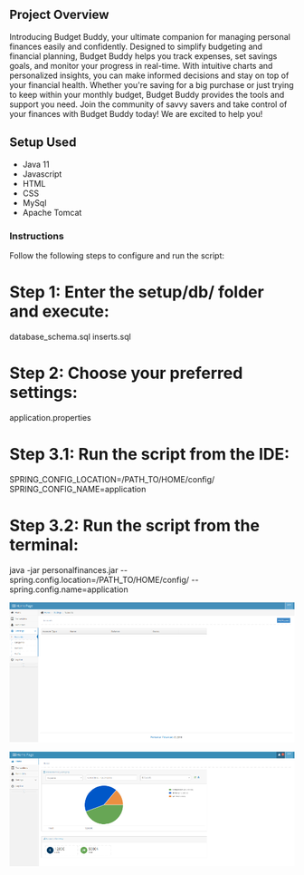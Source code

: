 ## Project Overview

Introducing Budget Buddy, your ultimate companion for managing personal finances easily and confidently. Designed to simplify budgeting and financial planning, Budget Buddy helps you track expenses, set savings goals, and monitor your progress in real-time. With intuitive charts and personalized insights, you can make informed decisions and stay on top of your financial health. Whether you're saving for a big purchase or just trying to keep within your monthly budget, Budget Buddy provides the tools and support you need. Join the community of savvy savers and take control of your finances with Budget Buddy today! We are excited to help you!

## Setup Used

- Java 11
- Javascript
- HTML
- CSS
- MySql
- Apache Tomcat


### Instructions

Follow the following steps to configure and run the script:

# Step 1: Enter the setup/db/ folder and execute:

database_schema.sql
inserts.sql

# Step 2: Choose your preferred settings:

application.properties 

# Step 3.1: Run the script from the IDE:

SPRING_CONFIG_LOCATION=/PATH_TO/HOME/config/
SPRING_CONFIG_NAME=application

# Step 3.2: Run the script from the terminal:

 java -jar personalfinances.jar --spring.config.location=/PATH_TO/HOME/config/ --spring.config.name=application

![picture](doc/settings.png)

![picture](doc/home.png)


